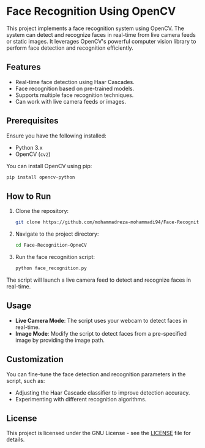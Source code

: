 # Face Recognition Using OpenCV

This project implements a face recognition system using OpenCV. The system can detect and recognize faces in real-time from live camera feeds or static images. It leverages OpenCV's powerful computer vision library to perform face detection and recognition efficiently.

## Features

- Real-time face detection using Haar Cascades.
- Face recognition based on pre-trained models.
- Supports multiple face recognition techniques.
- Can work with live camera feeds or images.

## Prerequisites

Ensure you have the following installed:

- Python 3.x
- OpenCV (`cv2`)

You can install OpenCV using pip:

```bash
pip install opencv-python
```

## How to Run

1. Clone the repository:
    ```bash
    git clone https://github.com/mohammadreza-mohammadi94/Face-Recognition-OpneCV.git
    ```
2. Navigate to the project directory:
    ```bash
    cd Face-Recognition-OpneCV
    ```
3. Run the face recognition script:
    ```bash
    python face_recognition.py
    ```

The script will launch a live camera feed to detect and recognize faces in real-time.

## Usage

- **Live Camera Mode**: The script uses your webcam to detect faces in real-time.
- **Image Mode**: Modify the script to detect faces from a pre-specified image by providing the image path.

## Customization

You can fine-tune the face detection and recognition parameters in the script, such as:

- Adjusting the Haar Cascade classifier to improve detection accuracy.
- Experimenting with different recognition algorithms.

## License

This project is licensed under the GNU License - see the [LICENSE](LICENSE) file for details.
